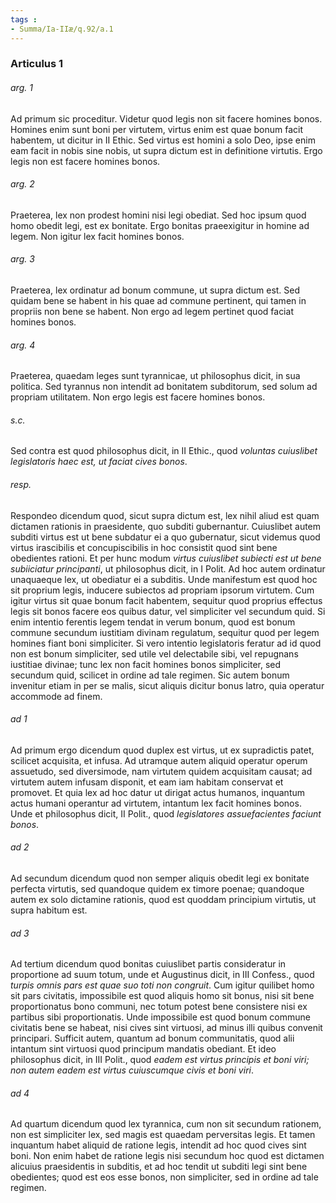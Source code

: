 ```yaml
---
tags : 
- Summa/Ia-IIæ/q.92/a.1
---
```


### Articulus 1

###### arg. 1
Ad primum sic proceditur. Videtur quod legis non sit facere homines bonos. Homines enim sunt boni per virtutem, virtus enim est quae bonum facit habentem, ut dicitur in II Ethic. Sed virtus est homini a solo Deo, ipse enim eam facit in nobis sine nobis, ut supra dictum est in definitione virtutis. Ergo legis non est facere homines bonos.

###### arg. 2
Praeterea, lex non prodest homini nisi legi obediat. Sed hoc ipsum quod homo obedit legi, est ex bonitate. Ergo bonitas praeexigitur in homine ad legem. Non igitur lex facit homines bonos.

###### arg. 3
Praeterea, lex ordinatur ad bonum commune, ut supra dictum est. Sed quidam bene se habent in his quae ad commune pertinent, qui tamen in propriis non bene se habent. Non ergo ad legem pertinet quod faciat homines bonos.

###### arg. 4
Praeterea, quaedam leges sunt tyrannicae, ut philosophus dicit, in sua politica. Sed tyrannus non intendit ad bonitatem subditorum, sed solum ad propriam utilitatem. Non ergo legis est facere homines bonos.

###### s.c.
Sed contra est quod philosophus dicit, in II Ethic., quod *voluntas cuiuslibet legislatoris haec est, ut faciat cives bonos*.

###### resp.
Respondeo dicendum quod, sicut supra dictum est, lex nihil aliud est quam dictamen rationis in praesidente, quo subditi gubernantur. Cuiuslibet autem subditi virtus est ut bene subdatur ei a quo gubernatur, sicut videmus quod virtus irascibilis et concupiscibilis in hoc consistit quod sint bene obedientes rationi. Et per hunc modum *virtus cuiuslibet subiecti est ut bene subiiciatur principanti*, ut philosophus dicit, in I Polit. Ad hoc autem ordinatur unaquaeque lex, ut obediatur ei a subditis. Unde manifestum est quod hoc sit proprium legis, inducere subiectos ad propriam ipsorum virtutem. Cum igitur virtus sit quae bonum facit habentem, sequitur quod proprius effectus legis sit bonos facere eos quibus datur, vel simpliciter vel secundum quid. Si enim intentio ferentis legem tendat in verum bonum, quod est bonum commune secundum iustitiam divinam regulatum, sequitur quod per legem homines fiant boni simpliciter. Si vero intentio legislatoris feratur ad id quod non est bonum simpliciter, sed utile vel delectabile sibi, vel repugnans iustitiae divinae; tunc lex non facit homines bonos simpliciter, sed secundum quid, scilicet in ordine ad tale regimen. Sic autem bonum invenitur etiam in per se malis, sicut aliquis dicitur bonus latro, quia operatur accommode ad finem.

###### ad 1
Ad primum ergo dicendum quod duplex est virtus, ut ex supradictis patet, scilicet acquisita, et infusa. Ad utramque autem aliquid operatur operum assuetudo, sed diversimode, nam virtutem quidem acquisitam causat; ad virtutem autem infusam disponit, et eam iam habitam conservat et promovet. Et quia lex ad hoc datur ut dirigat actus humanos, inquantum actus humani operantur ad virtutem, intantum lex facit homines bonos. Unde et philosophus dicit, II Polit., quod *legislatores assuefacientes faciunt bonos*.

###### ad 2
Ad secundum dicendum quod non semper aliquis obedit legi ex bonitate perfecta virtutis, sed quandoque quidem ex timore poenae; quandoque autem ex solo dictamine rationis, quod est quoddam principium virtutis, ut supra habitum est.

###### ad 3
Ad tertium dicendum quod bonitas cuiuslibet partis consideratur in proportione ad suum totum, unde et Augustinus dicit, in III Confess., quod *turpis omnis pars est quae suo toti non congruit*. Cum igitur quilibet homo sit pars civitatis, impossibile est quod aliquis homo sit bonus, nisi sit bene proportionatus bono communi, nec totum potest bene consistere nisi ex partibus sibi proportionatis. Unde impossibile est quod bonum commune civitatis bene se habeat, nisi cives sint virtuosi, ad minus illi quibus convenit principari. Sufficit autem, quantum ad bonum communitatis, quod alii intantum sint virtuosi quod principum mandatis obediant. Et ideo philosophus dicit, in III Polit., quod *eadem est virtus principis et boni viri; non autem eadem est virtus cuiuscumque civis et boni viri*.

###### ad 4
Ad quartum dicendum quod lex tyrannica, cum non sit secundum rationem, non est simpliciter lex, sed magis est quaedam perversitas legis. Et tamen inquantum habet aliquid de ratione legis, intendit ad hoc quod cives sint boni. Non enim habet de ratione legis nisi secundum hoc quod est dictamen alicuius praesidentis in subditis, et ad hoc tendit ut subditi legi sint bene obedientes; quod est eos esse bonos, non simpliciter, sed in ordine ad tale regimen.

